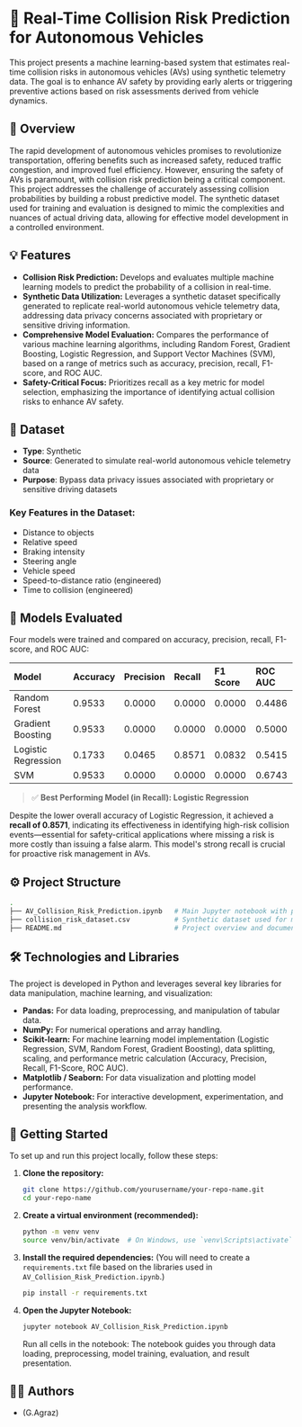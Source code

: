 # 🚗 Real-Time Collision Risk Prediction for Autonomous Vehicles

This project presents a machine learning-based system that estimates real-time collision risks in autonomous vehicles (AVs) using synthetic telemetry data. The goal is to enhance AV safety by providing early alerts or triggering preventive actions based on risk assessments derived from vehicle dynamics.

## 📌 Overview

The rapid development of autonomous vehicles promises to revolutionize transportation, offering benefits such as increased safety, reduced traffic congestion, and improved fuel efficiency. However, ensuring the safety of AVs is paramount, with collision risk prediction being a critical component. This project addresses the challenge of accurately assessing collision probabilities by building a robust predictive model. The synthetic dataset used for training and evaluation is designed to mimic the complexities and nuances of actual driving data, allowing for effective model development in a controlled environment.

## 💡 Features

  * **Collision Risk Prediction:** Develops and evaluates multiple machine learning models to predict the probability of a collision in real-time.
  * **Synthetic Data Utilization:** Leverages a synthetic dataset specifically generated to replicate real-world autonomous vehicle telemetry data, addressing data privacy concerns associated with proprietary or sensitive driving information.
  * **Comprehensive Model Evaluation:** Compares the performance of various machine learning algorithms, including Random Forest, Gradient Boosting, Logistic Regression, and Support Vector Machines (SVM), based on a range of metrics such as accuracy, precision, recall, F1-score, and ROC AUC.
  * **Safety-Critical Focus:** Prioritizes recall as a key metric for model selection, emphasizing the importance of identifying actual collision risks to enhance AV safety.

## 🧾 Dataset

  - **Type**: Synthetic
  - **Source**: Generated to simulate real-world autonomous vehicle telemetry data
  - **Purpose**: Bypass data privacy issues associated with proprietary or sensitive driving datasets

### Key Features in the Dataset:

  - Distance to objects
  - Relative speed
  - Braking intensity
  - Steering angle
  - Vehicle speed
  - Speed-to-distance ratio (engineered)
  - Time to collision (engineered)

## 🧠 Models Evaluated

Four models were trained and compared on accuracy, precision, recall, F1-score, and ROC AUC:

| Model             | Accuracy | Precision | Recall | F1 Score | ROC AUC |
|:------------------|:---------|:----------|:-------|:---------|:--------|
| Random Forest     | 0.9533   | 0.0000    | 0.0000 | 0.0000   | 0.4486  |
| Gradient Boosting | 0.9533   | 0.0000    | 0.0000 | 0.0000   | 0.5000  |
| Logistic Regression| 0.1733   | 0.0465    | 0.8571 | 0.0832   | 0.5415  |
| SVM               | 0.9533   | 0.0000    | 0.0000 | 0.0000   | 0.6743  |

> ✅ **Best Performing Model (in Recall): Logistic Regression**

Despite the lower overall accuracy of Logistic Regression, it achieved a **recall of 0.8571**, indicating its effectiveness in identifying high-risk collision events—essential for safety-critical applications where missing a risk is more costly than issuing a false alarm. This model's strong recall is crucial for proactive risk management in AVs.

## ⚙️ Project Structure

```bash
.
├── AV_Collision_Risk_Prediction.ipynb   # Main Jupyter notebook with preprocessing, modeling, and evaluation
├── collision_risk_dataset.csv           # Synthetic dataset used for model training and testing
├── README.md                            # Project overview and documentation
```

## 🛠️ Technologies and Libraries

The project is developed in Python and leverages several key libraries for data manipulation, machine learning, and visualization:

  * **Pandas:** For data loading, preprocessing, and manipulation of tabular data.
  * **NumPy:** For numerical operations and array handling.
  * **Scikit-learn:** For machine learning model implementation (Logistic Regression, SVM, Random Forest, Gradient Boosting), data splitting, scaling, and performance metric calculation (Accuracy, Precision, Recall, F1-Score, ROC AUC).
  * **Matplotlib / Seaborn:** For data visualization and plotting model performance.
  * **Jupyter Notebook:** For interactive development, experimentation, and presenting the analysis workflow.

## 🚀 Getting Started

To set up and run this project locally, follow these steps:

1.  **Clone the repository:**
    ```bash
    git clone https://github.com/yourusername/your-repo-name.git
    cd your-repo-name
    ```
2.  **Create a virtual environment (recommended):**
    ```bash
    python -m venv venv
    source venv/bin/activate  # On Windows, use `venv\Scripts\activate`
    ```
3.  **Install the required dependencies:**
    (You will need to create a `requirements.txt` file based on the libraries used in `AV_Collision_Risk_Prediction.ipynb`.)
    ```bash
    pip install -r requirements.txt
    ```
4.  **Open the Jupyter Notebook:**
    ```bash
    jupyter notebook AV_Collision_Risk_Prediction.ipynb
    ```
    Run all cells in the notebook: The notebook guides you through data loading, preprocessing, model training, evaluation, and result presentation.


## 🧑‍💻 Authors

  * (G.Agraz)

